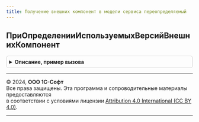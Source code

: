 ```yaml
---
title: Получение внешних компонент в модели сервиса переопределяемый
---
```



## ПриОпределенииИспользуемыхВерсийВнешнихКомпонент
<details style="margin: 1em 0; padding: 0.5em; border: 1px solid #ccc; border-radius: 6px;">

<summary style="font-weight: bold; cursor: pointer;">Описание, пример вызова</summary>

```bsl

// Переопределяются идентификаторы внешних компонент, которые используются в конфигурации.
// Указанные внешние компоненты будут загружены при обработке поставляемых данных.
//
// Параметры:
//  Идентификаторы - Массив из Строка - содержит идентификаторы внешних компоненты.
//
//@skip-warning
Процедура ПриОпределенииИспользуемыхВерсийВнешнихКомпонент(Идентификаторы) Экспорт
```

Пример вызова
```bsl
ПолучениеВнешнихКомпонентВМоделиСервисаПереопределяемый.ПриОпределенииИспользуемыхВерсийВнешнихКомпонент(Идентификаторы) 
```
</details>

---

© 2024, **ООО 1С-Софт**  
Все права защищены. Эта программа и сопроводительные материалы предоставляются  
в соответствии с условиями лицензии [Attribution 4.0 International (CC BY 4.0)](https://creativecommons.org/licenses/by/4.0/legalcode).

---
